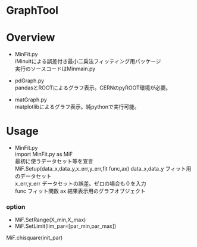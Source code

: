 # GraphTool
# Overview
* MinFit.py \
iMinuitによる誤差付き最小二乗法フィッティング用パッケージ \
実行のソースコードはMinmain.py 

* pdGraph.py \
pandasとROOTによるグラフ表示。CERNのpyROOT環境が必要。

* matGraph.py \
matplotlibによるグラフ表示。純pythonで実行可能。

# Usage
* MinFit.py \
import MinFit.py as MiF   
最初に使うデータセット等を宣言  
MiF.Setup(data_x,data_y,x_err,y_err,fit func,ax)
data_x,data_y フィット用のデータセット  
x_err,y_err   データセットの誤差。ゼロの場合も０を入力  
func          フィット関数
ax            結果表示用のグラフオブジェクト

### option
* MiF.SetRange(X_min,X_max)
* MiF.SetLimit(lim_par=[par_min,par_max])

MiF.chisquare(init_par)

